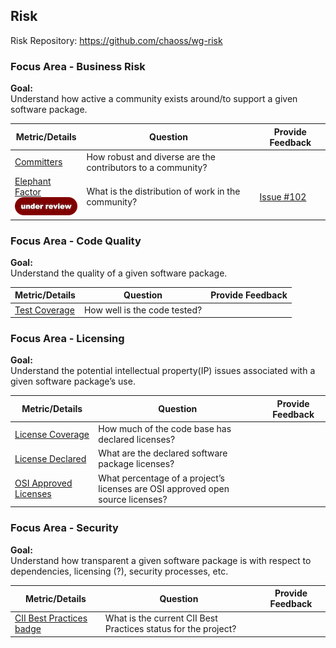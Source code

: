 ## Risk
Risk Repository: https://github.com/chaoss/wg-risk

### Focus Area - Business Risk

**Goal:**  
Understand how active a community exists around/to support a given software package.

<div>
<table>
  <thead><tr><th>Metric/Details</th><th>Question</th><th>Provide Feedback</th></tr></thead>
<tbody>
  <tr><td><a href="https://chaoss.community/metric-committers/">Committers</a></td><td>How robust and diverse are the contributors to a community?</td><td></td></tr>
  <tr><td><a href=" https://github.com/chaoss/wg-risk/blob/master/metrics/Elephant_Factor.md">Elephant Factor<br><img src="https://raw.githubusercontent.com/chaoss/website/master/release/Images/under-review100.png"></a></td><td>What is the distribution of work in the community?</td><td><a href="https://github.com/chaoss/wg-risk/issues/102">Issue #102</a></td></tr>
</tbody>
</table>
</div>

### Focus Area - Code Quality

**Goal:**  
Understand the quality of a given software package.

<div>
<table>
  <thead><tr><th>Metric/Details</th><th>Question</th><th>Provide Feedback</th></tr></thead>
<tbody>
  <tr><td><a href=" https://chaoss.community/metric-test-coverage/">Test Coverage</a></td><td>How well is the code tested?</td><td></td></tr>
</tbody>
</table>
</div>

### Focus Area - Licensing

**Goal:**  
Understand the potential intellectual property(IP) issues associated with a given software package’s use.

<div>
<table>
  <thead><tr><th>Metric/Details</th><th>Question</th><th>Provide Feedback</th></tr></thead>
<tbody>
  <tr><td><a href="https://chaoss.community/metric-license-coverage/">License Coverage</a></td><td>How much of the code base has declared licenses?</td><td></td></tr>
  <tr><td><a href="https://chaoss.community/metric-license-declared/">License Declared</a></td><td>What are the declared software package licenses?</td><td></td></tr>
  <tr><td><a href="https://chaoss.community/metric-osi-approved-licenses/">OSI Approved Licenses</a></td><td>What percentage of a project’s licenses are OSI approved open source licenses?</td><td></td></tr>
</tbody>
</table>
</div>

### Focus Area - Security

**Goal:**  
Understand how transparent a given software package is with respect to dependencies, licensing (?), security processes, etc.

<div>
<table>
  <thead><tr><th>Metric/Details</th><th>Question</th><th>Provide Feedback</th></tr></thead>
<tbody>
  <tr><td><a href="https://chaoss.community/metric-cii-best-practices-badge/">CII Best Practices badge</a></td><td>What is the current CII Best Practices status for the project?</td><td></td></tr>  
</tbody>
</table>
</div>

